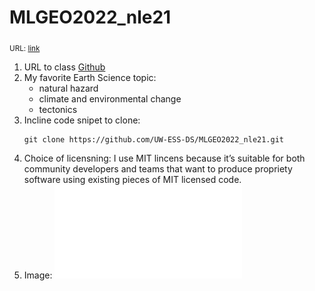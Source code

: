 # **MLGEO2022_nle21**

<sub>URL: [link](https://github.com/UW-ESS-DS/MLGEO2022_nle21)

  1. URL to class [Github](https://github.com/UW-ESS-DS)
  2. My favorite Earth Science topic:
     - natural hazard
     - climate and environmental change
     - tectonics
  3. Incline code snipet to clone:
     ```
     git clone https://github.com/UW-ESS-DS/MLGEO2022_nle21.git
     ```
  4. Choice of licensning: I use MIT lincens because it’s suitable for both community developers and teams that want to produce propriety software using existing pieces of MIT licensed code.
  5. Image:
     ![This is an image](/Hw1.pdf)
  

